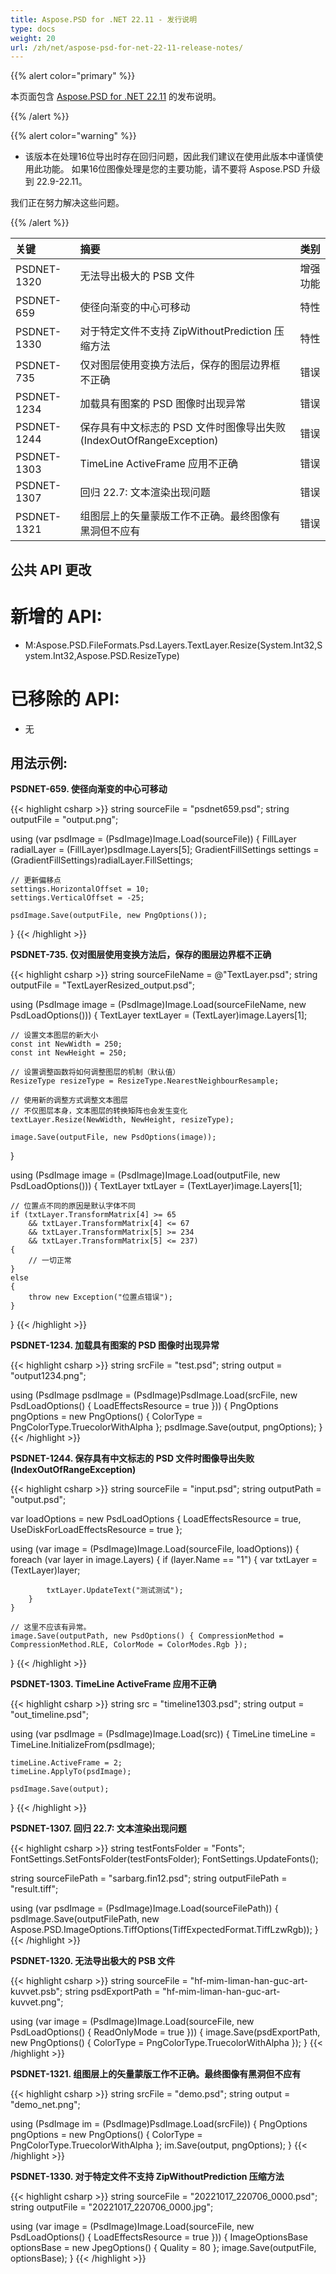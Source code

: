 ```yaml
---
title: Aspose.PSD for .NET 22.11 - 发行说明
type: docs
weight: 20
url: /zh/net/aspose-psd-for-net-22-11-release-notes/
---
```


{{% alert color="primary" %}}

本页面包含 [Aspose.PSD for .NET 22.11](https://www.nuget.org/packages/Aspose.PSD/) 的发布说明。

{{% /alert %}}

{{% alert color="warning" %}}

- 该版本在处理16位导出时存在回归问题，因此我们建议在使用此版本中谨慎使用此功能。
如果16位图像处理是您的主要功能，请不要将 Aspose.PSD 升级到 22.9-22.11。

我们正在努力解决这些问题。

{{% /alert %}}

|**关键**|**摘要**|**类别**|
| :- | :- | :- |
|PSDNET-1320|无法导出极大的 PSB 文件|增强功能|
|PSDNET-659|使径向渐变的中心可移动|特性|
|PSDNET-1330|对于特定文件不支持 ZipWithoutPrediction 压缩方法|特性|
|PSDNET-735|仅对图层使用变换方法后，保存的图层边界框不正确|错误|
|PSDNET-1234|加载具有图案的 PSD 图像时出现异常|错误|
|PSDNET-1244|保存具有中文标志的 PSD 文件时图像导出失败 (IndexOutOfRangeException)|错误|
|PSDNET-1303|TimeLine ActiveFrame 应用不正确|错误|
|PSDNET-1307|回归 22.7: 文本渲染出现问题|错误|
|PSDNET-1321|组图层上的矢量蒙版工作不正确。最终图像有黑洞但不应有|错误|

## **公共 API 更改**
# **新增的 API:**
- M:Aspose.PSD.FileFormats.Psd.Layers.TextLayer.Resize(System.Int32,System.Int32,Aspose.PSD.ResizeType)

# **已移除的 API:**
- 无

## **用法示例:**

**PSDNET-659. 使径向渐变的中心可移动**

{{< highlight csharp >}}
string sourceFile = "psdnet659.psd";
string outputFile = "output.png";

using (var psdImage = (PsdImage)Image.Load(sourceFile))
{
    FillLayer radialLayer = (FillLayer)psdImage.Layers[5];
    GradientFillSettings settings = (GradientFillSettings)radialLayer.FillSettings;

    // 更新偏移点
    settings.HorizontalOffset = 10;
    settings.VerticalOffset = -25;

    psdImage.Save(outputFile, new PngOptions());
}
{{< /highlight >}}

**PSDNET-735. 仅对图层使用变换方法后，保存的图层边界框不正确**

{{< highlight csharp >}}
string sourceFileName = @"TextLayer.psd";
string outputFile = "TextLayerResized_output.psd";

using (PsdImage image = (PsdImage)Image.Load(sourceFileName, new PsdLoadOptions()))
{
    TextLayer textLayer = (TextLayer)image.Layers[1];

    // 设置文本图层的新大小
    const int NewWidth = 250;
    const int NewHeight = 250;

    // 设置调整函数将如何调整图层的机制（默认值）
    ResizeType resizeType = ResizeType.NearestNeighbourResample;

    // 使用新的调整方式调整文本图层
    // 不仅图层本身，文本图层的转换矩阵也会发生变化
    textLayer.Resize(NewWidth, NewHeight, resizeType);

    image.Save(outputFile, new PsdOptions(image));
}

using (PsdImage image = (PsdImage)Image.Load(outputFile, new PsdLoadOptions()))
{
    TextLayer txtLayer = (TextLayer)image.Layers[1];

    // 位置点不同的原因是默认字体不同
    if (txtLayer.TransformMatrix[4] >= 65 
        && txtLayer.TransformMatrix[4] <= 67
        && txtLayer.TransformMatrix[5] >= 234
        && txtLayer.TransformMatrix[5] <= 237)
    {
        // 一切正常
    }
    else
    {
        throw new Exception("位置点错误");
    }
}
{{< /highlight >}}

**PSDNET-1234. 加载具有图案的 PSD 图像时出现异常**

{{< highlight csharp >}}
string srcFile = "test.psd";
string output = "output1234.png";

using (PsdImage psdImage = (PsdImage)PsdImage.Load(srcFile,
new PsdLoadOptions() { LoadEffectsResource = true }))
{
    PngOptions pngOptions = new PngOptions() { ColorType = PngColorType.TruecolorWithAlpha };
    psdImage.Save(output, pngOptions);
}
{{< /highlight >}}

**PSDNET-1244. 保存具有中文标志的 PSD 文件时图像导出失败 (IndexOutOfRangeException)**

{{< highlight csharp >}}
string sourceFile = "input.psd";
string outputPath = "output.psd";

var loadOptions = new PsdLoadOptions
{
    LoadEffectsResource = true,
    UseDiskForLoadEffectsResource = true
};

using (var image = (PsdImage)Image.Load(sourceFile, loadOptions))
{
    foreach (var layer in image.Layers)
    {
        if (layer.Name == "1")
        {
            var txtLayer = (TextLayer)layer;

            txtLayer.UpdateText("测试测试");
        }
    }

    // 这里不应该有异常。
    image.Save(outputPath, new PsdOptions() { CompressionMethod = CompressionMethod.RLE, ColorMode = ColorModes.Rgb });
}
{{< /highlight >}}

**PSDNET-1303. TimeLine ActiveFrame 应用不正确**

{{< highlight csharp >}}
string src = "timeline1303.psd";
string output = "out_timeline.psd";

using (var psdImage = (PsdImage)Image.Load(src))
{
    TimeLine timeLine = TimeLine.InitializeFrom(psdImage);

    timeLine.ActiveFrame = 2;
    timeLine.ApplyTo(psdImage);

    psdImage.Save(output);
}
{{< /highlight >}}

**PSDNET-1307. 回归 22.7: 文本渲染出现问题**

{{< highlight csharp >}}
string testFontsFolder = "Fonts";
FontSettings.SetFontsFolder(testFontsFolder);
FontSettings.UpdateFonts();

string sourceFilePath = "sarbarg.fin12.psd";
string outputFilePath = "result.tiff";

using (var psdImage = (PsdImage)Image.Load(sourceFilePath))
{
    psdImage.Save(outputFilePath, new Aspose.PSD.ImageOptions.TiffOptions(TiffExpectedFormat.TiffLzwRgb));
}
{{< /highlight >}}

**PSDNET-1320. 无法导出极大的 PSB 文件**

{{< highlight csharp >}}
string sourceFile = "hf-mim-liman-han-guc-art-kuvvet.psb";
string psdExportPath = "hf-mim-liman-han-guc-art-kuvvet.png";

using (var image = (PsdImage)Image.Load(sourceFile, new PsdLoadOptions() { ReadOnlyMode = true }))
{
    image.Save(psdExportPath, new PngOptions() { ColorType =  PngColorType.TruecolorWithAlpha });
}
{{< /highlight >}}

**PSDNET-1321. 组图层上的矢量蒙版工作不正确。最终图像有黑洞但不应有**

{{< highlight csharp >}}
string srcFile = "demo.psd";
string output = "demo_net.png";

using (PsdImage im = (PsdImage)PsdImage.Load(srcFile))
{
    PngOptions pngOptions = new PngOptions() { ColorType = PngColorType.TruecolorWithAlpha };
    im.Save(output, pngOptions);
}
{{< /highlight >}}

**PSDNET-1330. 对于特定文件不支持 ZipWithoutPrediction 压缩方法**

{{< highlight csharp >}}
string sourceFile = "20221017_220706_0000.psd";
string outputFile = "20221017_220706_0000.jpg";

using (var image = (PsdImage)Image.Load(sourceFile, new PsdLoadOptions() { LoadEffectsResource = true }))
{
    ImageOptionsBase optionsBase = new JpegOptions() { Quality = 80 };
    image.Save(outputFile, optionsBase);
}
{{< /highlight >}}
